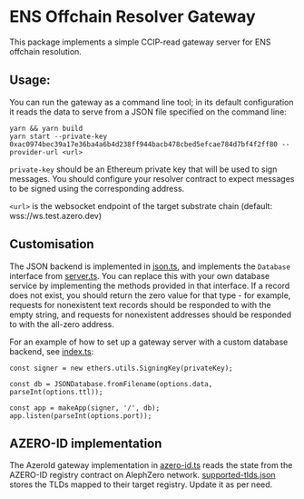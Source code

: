 # ENS Offchain Resolver Gateway
This package implements a simple CCIP-read gateway server for ENS offchain resolution.

## Usage:
You can run the gateway as a command line tool; in its default configuration it reads the data to serve from a JSON file specified on the command line:

```
yarn && yarn build
yarn start --private-key 0xac0974bec39a17e36ba4a6b4d238ff944bacb478cbed5efcae784d7bf4f2ff80 --provider-url <url>
```

`private-key` should be an Ethereum private key that will be used to sign messages. You should configure your resolver contract to expect messages to be signed using the corresponding address.

`<url>` is the websocket endpoint of the target substrate chain (default: wss://ws.test.azero.dev)

## Customisation
The JSON backend is implemented in [json.ts](src/json.ts), and implements the `Database` interface from [server.ts](src/server.ts). You can replace this with your own database service by implementing the methods provided in that interface. If a record does not exist, you should return the zero value for that type - for example, requests for nonexistent text records should be responded to with the empty string, and requests for nonexistent addresses should be responded to with the all-zero address.

For an example of how to set up a gateway server with a custom database backend, see [index.ts](src/index.ts):
```
const signer = new ethers.utils.SigningKey(privateKey);

const db = JSONDatabase.fromFilename(options.data, parseInt(options.ttl));

const app = makeApp(signer, '/', db);
app.listen(parseInt(options.port));
```

## AZERO-ID implementation
The AzeroId gateway implementation in [azero-id.ts](src/azero-id.ts) reads the state from the AZERO-ID registry contract on AlephZero network. [supported-tlds.json](src/supported-tlds.json) stores the TLDs mapped to their target registry. Update it as per need.